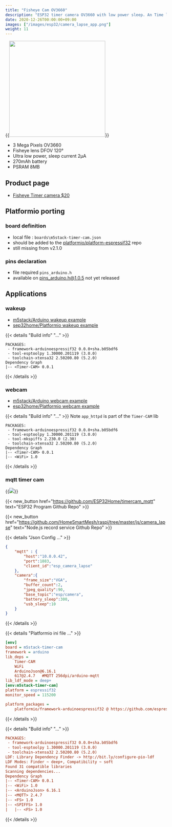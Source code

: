 ```yaml
---
title: "Fisheye Cam OV3660"
description: "ESP32 timer camera OV3660 with low power sleep. An Time lapse application sends images through MQTT to a raspberry pi image recorder"
date: 2020-12-26T00:00:00+09:00
images: ["/images/esp32/camera_lapse_app.png"]
weight: 11
---
```


{{<image src="/images/esp32/timer-cam-3mp.png" width="300" >}}

* 3 Mega Pixels OV3660
* Fisheye lens DFOV 120°
* Ultra low power, sleep current 2μA
* 270mAh battery
* PSRAM 8MB

## Product page
* [Fisheye Timer camera $20](https://m5stack.com/collections/m5-unit/products/esp32-psram-timer-camera-fisheye-ov3660)

## Platformio porting
### board definition
* local file : `boards\m5stack-timer-cam.json`
* should be added to the [platformio/platform-espressif32](https://github.com/platformio/platform-espressif32/tree/master/boards) repo
* still missing from v2.1.0

### pins declaration
* file required `pins_arduino.h`
* available on [pins_arduino.h@1.0.5](https://github.com/espressif/arduino-esp32/blob/master/variants/m5stack_timer_cam/pins_arduino.h) not yet released

## Applications
### wakeup
* [m5stack/Arduino wakeup example](https://github.com/m5stack/TimerCam-arduino/tree/master/examples/wakeup)
* [sep32home/Platformio wakeup example](https://github.com/ESP32Home/timercam_wakeup)

{{< details "Build info" "..." >}}
```log
PACKAGES:
 - framework-arduinoespressif32 0.0.0+sha.b05bdf6
 - tool-esptoolpy 1.30000.201119 (3.0.0)
 - toolchain-xtensa32 2.50200.80 (5.2.0)
Dependency Graph
|-- <Timer-CAM> 0.0.1
```
{{< /details >}}


### webcam
* [m5stack/Arduino webcam example](https://github.com/m5stack/TimerCam-arduino/tree/master/examples/web_cam)
* [esp32home/Platformio webcam example](https://github.com/ESP32Home/timercam_webcam)


{{< details "Build info" "..." >}}
Note `app_httpd` is part of the `Timer-CAM` lib
```log
PACKAGES:
 - framework-arduinoespressif32 0.0.0+sha.b05bdf6
 - tool-esptoolpy 1.30000.201119 (3.0.0)
 - tool-mkspiffs 2.230.0 (2.30)
 - toolchain-xtensa32 2.50200.80 (5.2.0)
Dependency Graph
|-- <Timer-CAM> 0.0.1   
|-- <WiFi> 1.0
```
{{< /details >}}

### mqtt timer cam

{{<image src="/images/esp32/camera_lapse_app.png" >}}


{{< new_button href="https://github.com/ESP32Home/timercam_mqtt" text="ESP32 Program Github Repo" >}}

{{< new_button href="https://github.com/HomeSmartMesh/raspi/tree/master/js/camera_lapse" text="Node.js record service Github Repo" >}}


{{< details "Json Config ..." >}}
```json
{
    "mqtt" : {
        "host":"10.0.0.42",
        "port":1883,
        "client_id":"esp_camera_lapse"
    },
    "camera":{
        "frame_size":"VGA",
        "buffer_count":2,
        "jpeg_quality":90,
        "base_topic":"esp/camera",
        "battery_sleep":300,
        "usb_sleep":10
    }
}
```
{{< /details >}}


{{< details "Platformio ini file ..." >}}
```ini
[env]
board = m5stack-timer-cam
framework = arduino
lib_deps =
    Timer-CAM
    WiFi
    ArduinoJson@6.16.1
    617@2.4.7   #MQTT 256dpi/arduino-mqtt
lib_ldf_mode = deep+
[env:m5stack-timer-cam]
platform = espressif32
monitor_speed = 115200

platform_packages =
    platformio/framework-arduinoespressif32 @ https://github.com/espressif/arduino-esp32.git#1.0.5-rc4
```
{{< /details >}}

{{< details "Build info" "..." >}}
```ini
PACKAGES:
 - framework-arduinoespressif32 0.0.0+sha.b05bdf6
 - tool-esptoolpy 1.30000.201119 (3.0.0)
 - toolchain-xtensa32 2.50200.80 (5.2.0)
LDF: Library Dependency Finder -> http://bit.ly/configure-pio-ldf
LDF Modes: Finder ~ deep+, Compatibility ~ soft
Found 31 compatible libraries
Scanning dependencies...
Dependency Graph
|-- <Timer-CAM> 0.0.1
|-- <WiFi> 1.0
|-- <ArduinoJson> 6.16.1
|-- <MQTT> 2.4.7
|-- <FS> 1.0
|-- <SPIFFS> 1.0
|   |-- <FS> 1.0
```
{{< /details >}}


